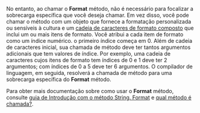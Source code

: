  
No entanto, ao chamar o **Format** método, não é necessário para focalizar a sobrecarga específica que você deseja chamar. Em vez disso, você pode chamar o método com um objeto que fornece a formatação personalizada ou sensíveis à cultura e um [cadeia de caracteres de formato composto](~/docs/standard/base-types/composite-formatting.md) que inclui um ou mais itens de formato. Você atribui a cada item de formato como um índice numérico. o primeiro índice começa em 0. Além de cadeia de caracteres inicial, sua chamada de método deve ter tantos argumentos adicionais que tem valores de índice. Por exemplo, uma cadeia de caracteres cujos itens de formato tem índices de 0 e 1 deve ter 2 argumentos; com índices de 0 a 5 deve ter 6 argumentos. O compilador de linguagem, em seguida, resolverá a chamada de método para uma sobrecarga específica do **Format** método.   

Para obter mais documentação sobre como usar o **Format** método, consulte [guia de Introdução com o método String. Format](#Starting) e [qual método é chamada?](#FTaskList).   
